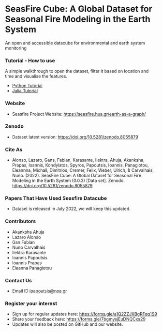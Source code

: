 # SeasFire Cube: A Global Dataset for Seasonal Fire Modeling in the Earth System
An open and accessible datacube for environmental and earth system monitoring 

### Tutorial -  How to use  
A simple walkthrough to open the dataset, filter it based on location and time and visualise the features.  
- [Python Tutorial](Python-Tutorials/Seasfire_datacube_tutorial.ipynb) 
- [Julia Tutorial](Julia-Tutorial/tutorial.ipynb)

### Website 
- Seasfire Project Website: https://seasfire.hua.gr/earth-as-a-graph/

### Zenodo
- Dataset latest version: https://doi.org/10.5281/zenodo.8055879

### Cite As 
- Alonso, Lazaro, Gans, Fabian, Karasante, Ilektra, Ahuja, Akanksha, Prapas, Ioannis, Kondylatos, Spyros, Papoutsis, Ioannis, Panagiotou, Eleannna, Michail, Dimitrios, Cremer, Felix, Weber, Ulrich, & Carvalhais, Nuno. (2022). SeasFire Cube: A Global Dataset for Seasonal Fire Modeling in the Earth System (0.0.3) [Data set]. Zenodo. https://doi.org/10.5281/zenodo.8055879

### Papers That Have Used Seasfire Datacube 
- Dataset is released in July 2022, we will keep this updated. 

### Contributors 
- Akanksha Ahuja 
- Lazaro Alonso 
- Gan Fabian
- Nuno Carvalhais
- Ilektra Karasante
- Ioannis Papoutsis 
- Ioannis Prapas 
- Eleanna Panagiotou

### Contact Us 
- Email ID ipapoutsis@noa.gr

### Register your interest 
- Sign up for regular updates here: https://forms.gle/a1Q2ZZJXBgRFqq1S9
- Share your feedback here: https://forms.gle/7bgmysjEuDNQCxs29
- Updates will also be posted on GitHub and our website.
